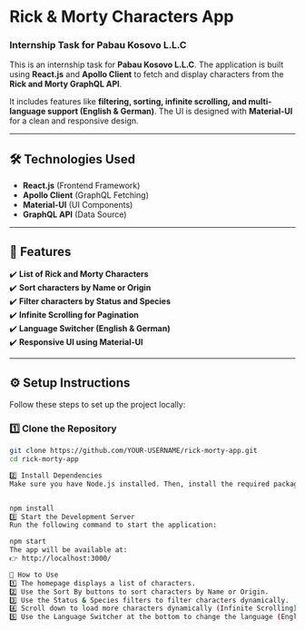 # Rick & Morty Characters App  

### Internship Task for **Pabau Kosovo L.L.C**  

This is an internship task for **Pabau Kosovo L.L.C**. The application is built using **React.js** and **Apollo Client** to fetch and display characters from the **Rick and Morty GraphQL API**.  

It includes features like **filtering, sorting, infinite scrolling, and multi-language support (English & German)**. The UI is designed with **Material-UI** for a clean and responsive design.  

---

## 🛠 **Technologies Used**  
- **React.js** (Frontend Framework)  
- **Apollo Client** (GraphQL Fetching)  
- **Material-UI** (UI Components)  
- **GraphQL API** (Data Source)  

---

## 📌 **Features**  
✔️ **List of Rick and Morty Characters**  
✔️ **Sort characters by Name or Origin**  
✔️ **Filter characters by Status and Species**  
✔️ **Infinite Scrolling for Pagination**  
✔️ **Language Switcher (English & German)**  
✔️ **Responsive UI using Material-UI**  

---

## ⚙ **Setup Instructions**  

Follow these steps to set up the project locally:

### **1️⃣ Clone the Repository**  
```sh
git clone https://github.com/YOUR-USERNAME/rick-morty-app.git
cd rick-morty-app

2️⃣ Install Dependencies
Make sure you have Node.js installed. Then, install the required packages:


npm install
3️⃣ Start the Development Server
Run the following command to start the application:

npm start
The app will be available at:
👉 http://localhost:3000/

🔄 How to Use
1️⃣ The homepage displays a list of characters.
2️⃣ Use the Sort By buttons to sort characters by Name or Origin.
3️⃣ Use the Status & Species filters to filter characters dynamically.
4️⃣ Scroll down to load more characters dynamically (Infinite Scrolling).
5️⃣ Use the Language Switcher at the bottom to change the language (English / German).

